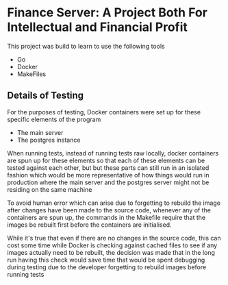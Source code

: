 # Finance Server: A Project Both For Intellectual and Financial Profit
This project was build to learn to use the following tools
* Go
* Docker
* MakeFiles

## Details of Testing
For the purposes of testing, Docker containers were set up for these specific elements of the program
* The main server
* The postgres instance

When running tests, instead of running tests raw locally, docker containers are spun up for these elements so that each of these elements can be tested against each other, but but these parts can still run in an isolated fashion which would be more representative of how things would run in production where the main server and the postgres server might not be residing on the same machine

To avoid human error which can arise due to forgetting to rebuild the image after changes have been made to the source code, whenever any of the containers are spun up, the commands in the Makefile require that the images be rebuilt first before the containers are initialised. 

While it's true that even if there are no changes in the source code, this can cost some time while Docker is checking against cached files to see if any images actually need to be rebuilt, the decision was made that in the long run having this check would save time that would be spent debugging during testing due to the developer forgetting to rebuild images before running tests

